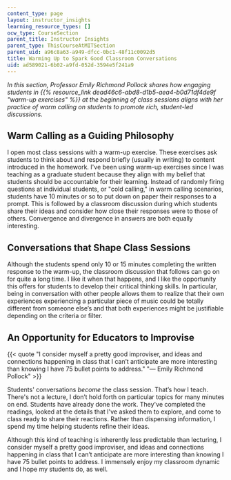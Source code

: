 ```yaml
---
content_type: page
layout: instructor_insights
learning_resource_types: []
ocw_type: CourseSection
parent_title: Instructor Insights
parent_type: ThisCourseAtMITSection
parent_uid: a96c8a63-a949-dfcc-0bc1-48f11c0092d5
title: Warming Up to Spark Good Classroom Conversations
uid: ad589021-6b02-a9fd-052d-3594e5f241a9
---
```


_In this section, Professor Emily Richmond Pollock shares how engaging students in {{% resource_link dead46c6-abd8-d1b5-aea4-b0d71df4de9f "warm-up exercises" %}} at the beginning of class sessions aligns with her practice of warm calling on students to promote rich, student-led discussions._

Warm Calling as a Guiding Philosophy
------------------------------------

I open most class sessions with a warm-up exercise. These exercises ask students to think about and respond briefly (usually in writing) to content introduced in the homework. I've been using warm-up exercises since I was teaching as a graduate student because they align with my belief that students should be accountable for their learning. Instead of randomly firing questions at individual students, or "cold calling," in warm calling scenarios, students have 10 minutes or so to put down on paper their responses to a prompt. This is followed by a classroom discussion during which students share their ideas and consider how close their responses were to those of others. Convergence and divergence in answers are both equally interesting.

Conversations that Shape Class Sessions
---------------------------------------

Although the students spend only 10 or 15 minutes completing the written response to the warm-up, the classroom discussion that follows can go on for quite a long time. I like it when that happens, and I like the opportunity this offers for students to develop their critical thinking skills. In particular, being in conversation with other people allows them to realize that their own experiences experiencing a particular piece of music could be totally different from someone else’s and that both experiences might be justifiable depending on the criteria or filter.

An Opportunity for Educators to Improvise
-----------------------------------------

{{< quote "I consider myself a pretty good improviser, and ideas and connections happening in class that I can’t anticipate are more interesting than knowing I have 75 bullet points to address." "— Emily Richmond Pollock" >}}

Students' conversations _become_ the class session. That’s how I teach. There's not a lecture, I don’t hold forth on particular topics for many minutes on end. Students have already done the work. They've completed the readings, looked at the details that I've asked them to explore, and come to class ready to share their reactions. Rather than dispensing information, I spend my time helping students refine their ideas.

Although this kind of teaching is inherently less predictable than lecturing, I consider myself a pretty good improviser, and ideas and connections happening in class that I can’t anticipate are more interesting than knowing I have 75 bullet points to address. I immensely enjoy my classroom dynamic and I hope my students do, as well.